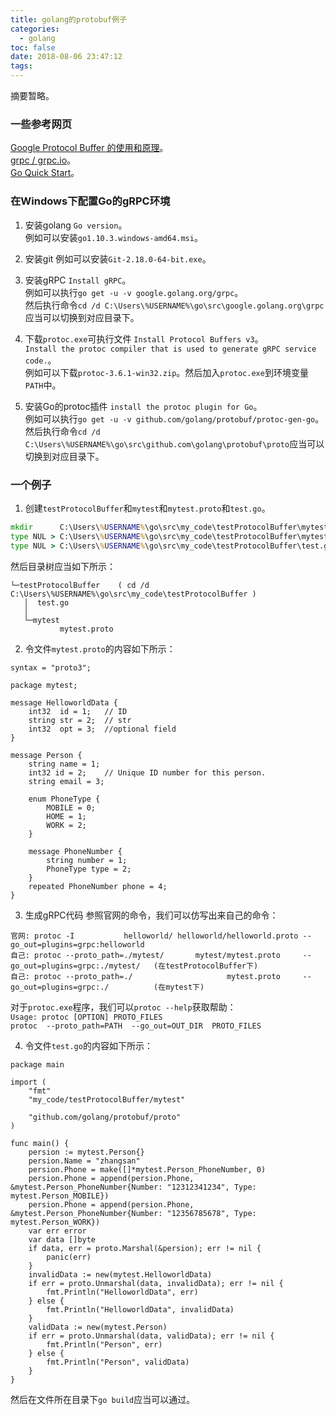 ```yaml
---
title: golang的protobuf例子
categories:
  - golang
toc: false
date: 2018-08-06 23:47:12
tags:
---
```

摘要暂略。
<!-- more -->

### 一些参考网页
[Google Protocol Buffer 的使用和原理](https://www.ibm.com/developerworks/cn/linux/l-cn-gpb/index.html)。  
[grpc / grpc.io](https://grpc.io/)。  
[Go Quick Start](https://grpc.io/docs/quickstart/go.html)。  


### 在Windows下配置Go的gRPC环境

1. 安装golang
`Go version`。  
例如可以安装`go1.10.3.windows-amd64.msi`。

2. 安装git
例如可以安装`Git-2.18.0-64-bit.exe`。

3. 安装gRPC
`Install gRPC`。  
例如可以执行`go get -u -v google.golang.org/grpc`。  
然后执行命令`cd /d C:\Users\%USERNAME%\go\src\google.golang.org\grpc`应当可以切换到对应目录下。

4. 下载`protoc.exe`可执行文件
`Install Protocol Buffers v3`。  
`Install the protoc compiler that is used to generate gRPC service code.`。  
例如可以下载`protoc-3.6.1-win32.zip`。然后加入`protoc.exe`到环境变量`PATH`中。

5. 安装Go的protoc插件
`install the protoc plugin for Go`。  
例如可以执行`go get -u -v github.com/golang/protobuf/protoc-gen-go`。  
然后执行命令`cd /d C:\Users\%USERNAME%\go\src\github.com\golang\protobuf\proto`应当可以切换到对应目录下。


### 一个例子

1. 创建`testProtocolBuffer`和`mytest`和`mytest.proto`和`test.go`。
```cmd
mkdir      C:\Users\%USERNAME%\go\src\my_code\testProtocolBuffer\mytest\
type NUL > C:\Users\%USERNAME%\go\src\my_code\testProtocolBuffer\mytest\mytest.proto
type NUL > C:\Users\%USERNAME%\go\src\my_code\testProtocolBuffer\test.go
```
然后目录树应当如下所示：
```
└─testProtocolBuffer    ( cd /d C:\Users\%USERNAME%\go\src\my_code\testProtocolBuffer )
   │  test.go
   │
   └─mytest
           mytest.proto
```

2. 令文件`mytest.proto`的内容如下所示：
```
syntax = "proto3";

package mytest;

message HelloworldData {
    int32  id = 1;   // ID
    string str = 2;  // str
    int32  opt = 3;  //optional field
}

message Person {
    string name = 1;
    int32 id = 2;    // Unique ID number for this person.
    string email = 3;
 
    enum PhoneType {
        MOBILE = 0;
        HOME = 1;
        WORK = 2;
    }
 
    message PhoneNumber {
        string number = 1;
        PhoneType type = 2;
    }
    repeated PhoneNumber phone = 4;
}
```

3. 生成gRPC代码
参照官网的命令，我们可以仿写出来自己的命令：
```
官网: protoc -I           helloworld/ helloworld/helloworld.proto --go_out=plugins=grpc:helloworld
自己: protoc --proto_path=./mytest/       mytest/mytest.proto     --go_out=plugins=grpc:./mytest/   (在testProtocolBuffer下)
自己: protoc --proto_path=./                     mytest.proto     --go_out=plugins=grpc:./          (在mytest下)
```
对于`protoc.exe`程序，我们可以`protoc --help`获取帮助：  
`Usage: protoc [OPTION] PROTO_FILES`  
`protoc  --proto_path=PATH  --go_out=OUT_DIR  PROTO_FILES`

4. 令文件`test.go`的内容如下所示：
```golang
package main

import (
	"fmt"
	"my_code/testProtocolBuffer/mytest"

	"github.com/golang/protobuf/proto"
)

func main() {
	persion := mytest.Person{}
	persion.Name = "zhangsan"
	persion.Phone = make([]*mytest.Person_PhoneNumber, 0)
	persion.Phone = append(persion.Phone, &mytest.Person_PhoneNumber{Number: "12312341234", Type: mytest.Person_MOBILE})
	persion.Phone = append(persion.Phone, &mytest.Person_PhoneNumber{Number: "12356785678", Type: mytest.Person_WORK})
	var err error
	var data []byte
	if data, err = proto.Marshal(&persion); err != nil {
		panic(err)
	}
	invalidData := new(mytest.HelloworldData)
	if err = proto.Unmarshal(data, invalidData); err != nil {
		fmt.Println("HelloworldData", err)
	} else {
		fmt.Println("HelloworldData", invalidData)
	}
	validData := new(mytest.Person)
	if err = proto.Unmarshal(data, validData); err != nil {
		fmt.Println("Person", err)
	} else {
		fmt.Println("Person", validData)
	}
}
```
然后在文件所在目录下`go build`应当可以通过。
